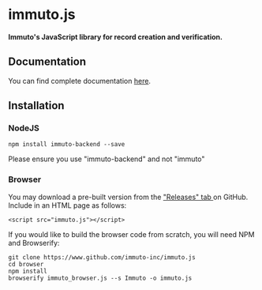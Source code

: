 # immuto.js

#### Immuto's JavaScript library for record creation and verification.

## Documentation
You can find complete documentation <a href="https://www.immuto.io/api-documentation"> here</a>. 

## Installation

### NodeJS
```
npm install immuto-backend --save
```
Please ensure you use "immuto-backend" and not "immuto"

### Browser
You may download a pre-built version from the <a href="https://github.com/immuto-inc/immuto.js/releases"> "Releases" tab </a> on GitHub. Include
in an HTML page as follows:
```
<script src="immuto.js"></script>
```

If you would like to build the browser code from scratch, you will need NPM and Browserify:
```
git clone https://www.github.com/immuto-inc/immuto.js
cd browser
npm install
browserify immuto_browser.js --s Immuto -o immuto.js
```